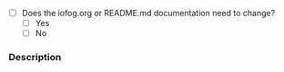 <!--
********************************************************************************
IMPORTANT: make sure you don't forget to update any applicable documentation
in https://github.com/ioFog/iofog.org/tree/master/content/docs/next
********************************************************************************
Thank you for your contribution!
Code of Conduct: https://iofog.org/docs/contributing/code-of-conduct.html
-->

- [ ] Does the iofog.org or README.md documentation need to change?
  - [ ] Yes <!-- include PR link -->
  - [ ] No

### Description

